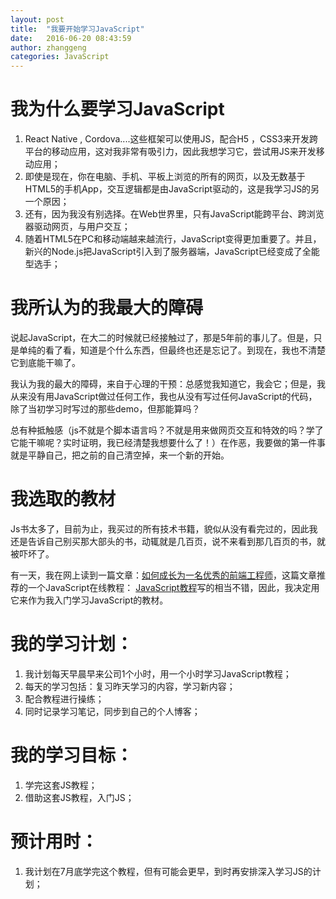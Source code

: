 ```yaml
---
layout: post
title:  "我要开始学习JavaScript"
date:   2016-06-20 08:43:59
author: zhanggeng
categories: JavaScript
---
```



# 我为什么要学习JavaScript

1. React Native , Cordova....这些框架可以使用JS，配合H5 ，CSS3来开发跨平台的移动应用，这对我非常有吸引力，因此我想学习它，尝试用JS来开发移动应用；
2. 即使是现在，你在电脑、手机、平板上浏览的所有的网页，以及无数基于HTML5的手机App，交互逻辑都是由JavaScript驱动的，这是我学习JS的另一个原因；
3. 还有，因为我没有别选择。在Web世界里，只有JavaScript能跨平台、跨浏览器驱动网页，与用户交互；
4. 随着HTML5在PC和移动端越来越流行，JavaScript变得更加重要了。并且，新兴的Node.js把JavaScript引入到了服务器端，JavaScript已经变成了全能型选手；

# 我所认为的我最大的障碍

说起JavaScript，在大二的时候就已经接触过了，那是5年前的事儿了。但是，只是单纯的看了看，知道是个什么东西，但最终也还是忘记了。到现在，我也不清楚它到底能干嘛了。

我认为我的最大的障碍，来自于心理的干预：总感觉我知道它，我会它；但是，我从来没有用JavaScript做过任何工作，我也从没有写过任何JavaScript的代码，除了当初学习时写过的那些demo，但那能算吗？

总有种抵触感（js不就是个脚本语言吗？不就是用来做网页交互和特效的吗？学了它能干嘛呢？实时证明，我已经清楚我想要什么了！）在作恶，我要做的第一件事就是平静自己，把之前的自己清空掉，来一个新的开始。

# 我选取的教材

Js书太多了，目前为止，我买过的所有技术书籍，貌似从没有看完过的，因此我还是告诉自己别买那大部头的书，动辄就是几百页，说不来看到那几百页的书，就被吓坏了。

有一天，我在网上读到一篇文章：[如何成长为一名优秀的前端工程师](https://zhuanlan.zhihu.com/p/21363230)，这篇文章推荐的一个JavaScript在线教程：
[JavaScript教程](http://www.liaoxuefeng.com/wiki/001434446689867b27157e896e74d51a89c25cc8b43bdb3000)写的相当不错，因此，我决定用它来作为我入门学习JavaScript的教材。

# 我的学习计划：

1. 我计划每天早晨早来公司1个小时，用一个小时学习JavaScript教程；
2. 每天的学习包括：复习昨天学习的内容，学习新内容；
3. 配合教程进行操练；
4. 同时记录学习笔记，同步到自己的个人博客；

# 我的学习目标：

1. 学完这套JS教程；
2. 借助这套JS教程，入门JS；

# 预计用时：

1. 我计划在7月底学完这个教程，但有可能会更早，到时再安排深入学习JS的计划；



